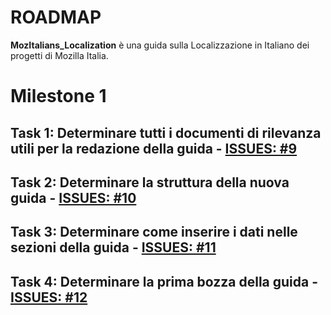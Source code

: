 # ROADMAP

**MozItalians_Localization** è una guida sulla Localizzazione in Italiano dei progetti di Mozilla Italia.
# Milestone 1
## Task 1: Determinare tutti i documenti di rilevanza utili per la redazione della guida - [ISSUES: #9](https://github.com/edovio/MozItalians_Localization/issues/9)
## Task 2: Determinare la struttura della nuova guida - [ISSUES: #10](https://github.com/edovio/MozItalians_Localization/issues/10)
## Task 3: Determinare come inserire i dati nelle sezioni della guida - [ISSUES: #11](https://github.com/edovio/MozItalians_Localization/issues/11)
## Task 4: Determinare la prima bozza della guida - [ISSUES: #12](https://github.com/edovio/MozItalians_Localization/issues/12)
